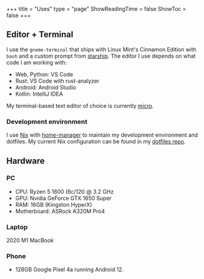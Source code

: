 +++
title = "Uses"
type = "page"
ShowReadingTime = false
ShowToc = false
+++

## Editor + Terminal

I use the `gnome-terminal` that ships with Linux Mint's Cinnamon Edition with `bash` and a custom prompt from [starship](https://starship.rs). The editor I use depends on what code I am working with:

- Web, Python: VS Code
- Rust: VS Code with rust-analyzer
- Android: Android Studio
- Kotlin: IntelliJ IDEA

My terminal-based text editor of choice is currently [micro](https://micro-editor.com/).

### Development environment

I use [Nix](https://nixos.org/nix/) with [home-manager](https://github.com/nix-community/home-manager) to maintain my development environment and dotfiles. My current Nix configuration can be found in my [dotfiles repo](https://github.com/msfjarvis/dotfiles/blob/main/nixos/home-manager.nix).

## Hardware

### PC

- CPU: Ryzen 5 1600 (6c/12t) @ 3.2 GHz
- GPU: Nvidia GeForce GTX 1650 Super
- RAM: 16GB (Kingston HyperX)
- Motherboard: ASRock A320M Pro4

### Laptop

2020 M1 MacBook

### Phone

- 128GB Google Pixel 4a running Android 12.
